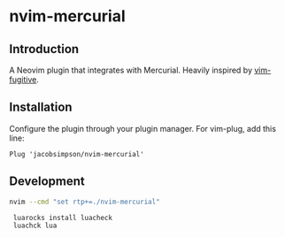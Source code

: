 # nvim-mercurial

## Introduction

A Neovim plugin that integrates with Mercurial. Heavily inspired by [vim-fugitive](https://github.com/tpope/vim-fugitive).

## Installation

Configure the plugin through your plugin manager. For vim-plug, add this line:

```vim
Plug 'jacobsimpson/nvim-mercurial'
```

## Development

```sh
nvim --cmd "set rtp+=./nvim-mercurial"
```

```sh
 luarocks install luacheck
 luachck lua
 ```
